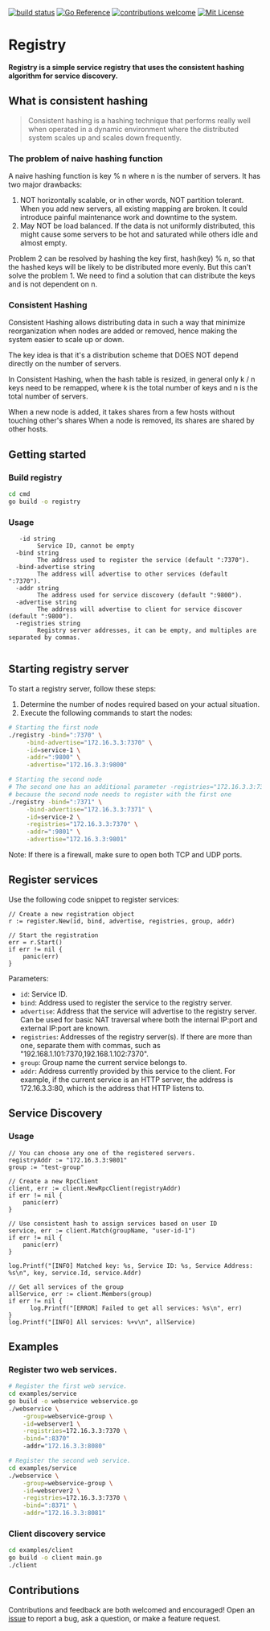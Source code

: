 
<p align="center">

[![build status](https://github.com/werbenhu/registry/workflows/Go/badge.svg)](https://github.com/werbenhu/registry/actions)
[![Go Reference](https://pkg.go.dev/badge/github.com/werbenhu/registry.svg)](https://pkg.go.dev/github.com/werbenhu/registry)
[![contributions welcome](https://img.shields.io/badge/contributions-welcome-brightgreen.svg?style=flat)](https://github.com/werbenhu/registry/issues)
[![Mit License](https://img.shields.io/github/license/mashape/apistatus.svg)](https://pkg.go.dev/github.com/werbenhu/registry)
</p>

# Registry
**Registry is a simple service registry that uses the consistent hashing algorithm for service discovery.**

## What is consistent hashing

> Consistent hashing is a hashing technique that performs really well when operated in a dynamic environment where the distributed system scales up and scales down frequently. 

### The problem of naive hashing function

A naive hashing function is key % n where n is the number of servers.
It has two major drawbacks:
1. NOT horizontally scalable, or in other words, NOT partition tolerant. When you add new servers, all existing mapping are broken. It could introduce painful maintenance work and downtime to the system.
2. May NOT be load balanced. If the data is not uniformly distributed, this might cause some servers to be hot and saturated while others idle and almost empty.

Problem 2 can be resolved by hashing the key first, hash(key) % n, so that the hashed keys will be likely to be distributed more evenly. But this can't solve the problem 1. We need to find a solution that can distribute the keys and is not dependent on n.

### Consistent Hashing
Consistent Hashing allows distributing data in such a way that minimize reorganization when nodes are added or removed, hence making the system easier to scale up or down.

The key idea is that it's a distribution scheme that DOES NOT depend directly on the number of servers.

In Consistent Hashing, when the hash table is resized, in general only k / n keys need to be remapped, where k is the total number of keys and n is the total number of servers.

When a new node is added, it takes shares from a few hosts without touching other's shares
When a node is removed, its shares are shared by other hosts.

## Getting started

### Build registry
```sh
cd cmd 
go build -o registry
```

### Usage
```
   -id string
        Service ID, cannot be empty
  -bind string
        The address used to register the service (default ":7370").
  -bind-advertise string
        The address will advertise to other services (default ":7370").
  -addr string
        The address used for service discovery (default ":9800").
  -advertise string
        The address will advertise to client for service discover (default ":9800").
  -registries string
        Registry server addresses, it can be empty, and multiples are separated by commas.
  
```
## Starting registry server

To start a registry server, follow these steps:

1. Determine the number of nodes required based on your actual situation.
2. Execute the following commands to start the nodes:

``` sh
# Starting the first node
./registry -bind=":7370" \
     -bind-advertise="172.16.3.3:7370" \
     -id=service-1 \
     -addr=":9800" \
     -advertise="172.16.3.3:9800"

# Starting the second node
# The second one has an additional parameter -registries="172.16.3.3:7370",
# because the second node needs to register with the first one
./registry -bind=":7371" \
     -bind-advertise="172.16.3.3:7371" \
     -id=service-2 \
     -registries="172.16.3.3:7370" \
     -addr=":9801" \
     -advertise="172.16.3.3:9801"
```

Note: If there is a firewall, make sure to open both TCP and UDP ports.


## Register services

Use the following code snippet to register services:

```
// Create a new registration object
r := register.New(id, bind, advertise, registries, group, addr)

// Start the registration
err = r.Start()
if err != nil {
	panic(err)
}
```

Parameters:

- `id`: Service ID.
- `bind`: Address used to register the service to the registry server.
- `advertise`: Address that the service will advertise to the registry server. Can be used for basic NAT traversal where both the internal IP:port and external IP:port are known.
- `registries`: Addresses of the registry server(s). If there are more than one, separate them with commas, such as "192.168.1.101:7370,192.168.1.102:7370".
- `group`: Group name the current service belongs to.
- `addr`: Address currently provided by this service to the client. For example, if the current service is an HTTP server, the address is 172.16.3.3:80, which is the address that HTTP listens to.


## Service Discovery
### Usage
```
// You can choose any one of the registered servers.
registryAddr := "172.16.3.3:9801"
group := "test-group"

// Create a new RpcClient
client, err := client.NewRpcClient(registryAddr)
if err != nil {
	panic(err)
}

// Use consistent hash to assign services based on user ID
service, err := client.Match(groupName, "user-id-1")
if err != nil {
	panic(err)
}

log.Printf("[INFO] Matched key: %s, Service ID: %s, Service Address: %s\n", key, service.Id, service.Addr)

// Get all services of the group
allService, err := client.Members(group)
if err != nil {
      log.Printf("[ERROR] Failed to get all services: %s\n", err)
}
log.Printf("[INFO] All services: %+v\n", allService)
```

## Examples

### Register two web services.
```sh
# Register the first web service.
cd examples/service
go build -o webservice webservice.go 
./webservice \
	-group=webservice-group \
	-id=webserver1 \
	-registries=172.16.3.3:7370 \
	-bind=":8370"
	-addr="172.16.3.3:8080"

# Register the second web service.
cd examples/service
./webservice \
	-group=webservice-group \
	-id=webserver2 \
	-registries=172.16.3.3:7370 \
	-bind=":8371" \
	-addr="172.16.3.3:8081"
```

### Client discovery service
```sh
cd examples/client
go build -o client main.go
./client
```

## Contributions
Contributions and feedback are both welcomed and encouraged! Open an [issue](https://github.com/werbenhu/registry/issues) to report a bug, ask a question, or make a feature request.

